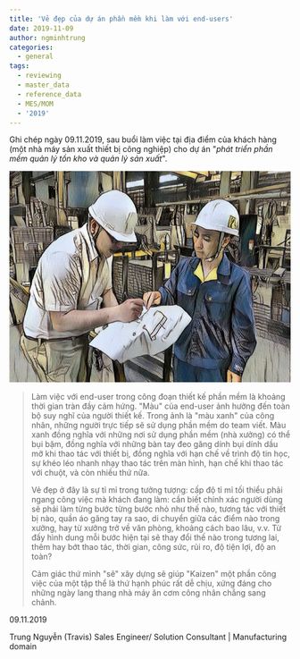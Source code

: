 ```yaml
---
title: 'Vẻ đẹp của dự án phần mềm khi làm với end-users'
date: 2019-11-09
author: ngminhtrung
categories:
  - general
tags:
  - reviewing
  - master_data
  - reference_data
  - MES/MOM
  - '2019'
---
```


Ghi chép ngày 09.11.2019, sau buổi làm việc tại địa điểm của khách hàng (một nhà máy sản xuất thiết bị công nghiệp) cho dự án "*phát triển phần mềm quản lý tồn kho và quản lý sản xuất*".

![Ảnh minh hoạ](./fig_01.jpg)

> Làm việc với end-user trong công đoạn thiết kế phần mềm là khoảng thời gian tràn đầy cảm hứng. "Màu" của end-user ảnh hưởng đến toàn bộ suy nghĩ của người thiết kế. Trong ảnh là "màu xanh" của công nhân, những người trực tiếp sẽ sử dụng phần mềm do team viết. Màu xanh đồng nghĩa với những nơi sử dụng phần mềm (nhà xưởng) có thể bụi bặm, đồng nghĩa với những bàn tay đeo găng dính bụi dính dầu mỡ khi thao tác với thiết bị, đồng nghĩa với hạn chế về trình độ tin học, sự khéo léo nhanh nhạy thao tác trên màn hình, hạn chế khi thao tác với chuột, và còn nhiều thứ nữa.
>
> Vẻ đẹp ở đây là sự tỉ mỉ trong tưởng tượng: cấp độ tỉ mỉ tối thiểu phải ngang công việc mà khách đang làm: cần biết chính xác người dùng sẽ phải làm từng bước từng bước nhỏ như thế nào, tương tác với thiết bị nào, quần áo găng tay ra sao, di chuyển giữa các điểm nào trong xưởng, hay từ xưởng trở về văn phòng, khoảng cách bao lâu, v.v. Từ đấy hình dung mỗi bước hiện tại sẽ thay đổi thế nào trong tương lai, thêm hay bớt thao tác, thời gian, công sức, rủi ro, độ tiện lợi, độ an toàn?
>
>Cảm giác thứ mình "sẽ" xây dựng sẽ giúp "Kaizen" một phần công việc của một tập thể là thứ hạnh phúc rất dễ chịu, xứng đáng cho những ngày lang thang nhà máy ăn cơm công nhân chẳng sang chảnh.

09.11.2019

Trung Nguyễn (Travis)
Sales Engineer/ Solution Consultant | Manufacturing domain

